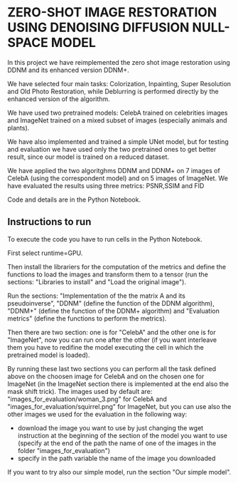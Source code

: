 # ZERO-SHOT IMAGE RESTORATION USING DENOISING DIFFUSION NULL-SPACE MODEL

In this project we have reimplemented the zero shot image restoration using DDNM and its enhanced version DDNM+.

We have selected four main tasks: Colorization, Inpainting, Super Resolution and Old Photo Restoration, while Deblurring is performed directly by the enhanced version of the algorithm.

We have used two pretrained models: CelebA trained on celebrities images and ImageNet trained on a mixed subset of images (especially animals and plants).

We have also implemented and trained a simple UNet model, but for testing and evaluation we have used only the two pretrained ones to get better result, since our model is trained on a reduced dataset.

We have applied the two algoritghms DDNM and DDNM+ on 7 images of CelebA (using the correspondent model) and on 5 images of ImageNet. We have evaluated the results using three metrics: PSNR,SSIM and FID

Code and details are in the Python Notebook.

## Instructions to run

To execute the code you have to run cells in the Python Notebook.

First select runtime=GPU.

Then install the librariers for the computation of the metrics and define the functions to load the images and transform them to a tensor (run the sections: "Libraries to install" and "Load the original image").

Run the sections: "Implementation of the the matrix A and its pseudoinverse", "DDNM" (define the function of the DDNM algorithm), "DDNM+" (define the function of the DDNM+ algorithm) and "Evaluation metrics" (define the functions to perform the metrics).

Then there are two section: one is for "CelebA" and the other one is for "ImageNet", now you can run one after the other (if you want interleave them you have to redifine the model executing the cell in which the pretrained model is loaded).

By running these last two sections you can perform all the task defined above on the choosen image for CelebA and on the chosen one for ImageNet (in the ImageNet section there is implemented at the end also the mask shift trick). 
The images used by default are: "images_for_evaluation/woman_3.png" for CelebA and "images_for_evaluation/squirrel.png" for ImageNet, but you can use also the other images we used for the evaluation in the following way:
- download the image you want to use by just changing the wget instruction at the beginning of the section of the model you want to use (specify at the end of the path the name of one of the images in the folder "images_for_evaluation")
- specify in the path variable the name of the image you downloaded

If you want to try also our simple model, run the section "Our simple model".
